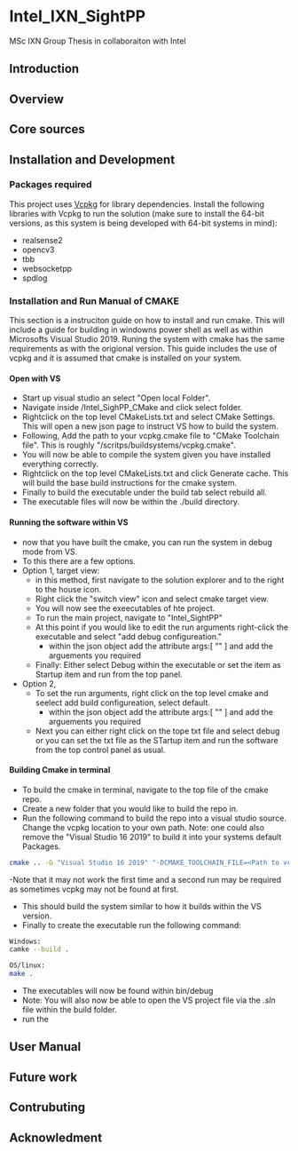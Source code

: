 # Intel_IXN_SightPP
MSc IXN Group Thesis in collaboraiton with Intel
## Introduction
## Overview
## Core sources

## Installation and Development
### Packages required
This project uses [Vcpkg](https://github.com/Microsoft/vcpkg) for library dependencies. Install the following libraries with Vcpkg to run the solution (make sure to install the 64-bit versions, as this system is being developed with 64-bit systems in mind):

* realsense2
* opencv3
* tbb
* websocketpp
* spdlog


### Installation and Run Manual of CMAKE
This section is a instruciton guide on how to install and run cmake. This will include a guide for building in windowns power shell as well as within Microsofts Visual Studio 2019. Runing the system with cmake has the same requirements as with the origional version. This guide includes the use of vcpkg and it is assumed that cmake is installed on your system.

#### Open with VS
- Start up visual studio an select "Open local Folder".
- Navigate inside /Intel_SighPP_CMake and click select folder.
- Rightclick on the top level CMakeLists.txt and select CMake Settings. This will open a new json page to instruct VS how to build the system.
- Following, Add the path to your vcpkg.cmake file to "CMake Toolchain file". This is roughly "<vcpkg path>/scritps/buildsystems/vcpkg.cmake".
- You will now be able to compile the system given you have installed everything correctly.
- Rightclick on the top level CMakeLists.txt and click Generate cache. This will build the base build instructions for the cmake system.
- Finally to build the executable under the build tab select rebuild all.
- The executable files will now be within the ./build directory.

#### Running the software within VS
- now that you have built the cmake, you can run the system in debug mode from VS.
- To this there are a few options.
- Option 1, target view:
  - in this method, first navigate to the solution explorer and to the right to the house icon.
  - Right click the "switch view" icon and select cmake target view.
  - You will now see the exeecutables of hte project.
  - To run the main project, navigate to "Intel_SightPP"
  - At this point if you would like to edit the run arguments right-click the executable and select "add debug configureation."
    - within the json object add the attribute args:[ \"\" ] and add the arguements you required
  - Finally: Either select Debug within the executable or set the item as Startup item and run from the top panel.
- Option 2,
  - To set the run arguments, right click on the top level cmake and seelect add build configureation, select default.
    - within the json object add the attribute args:[ \"\" ] and add the arguements you required
  -  Next you can either right click on the tope txt file and select debug or you can set the txt file as the STartup item and run the software from the top control panel as usual.

#### Building Cmake in terminal
- To build the cmake in terminal, navigate to the top file of the cmake repo.
- Create a new folder that you would like to build the repo in.
- Run the following command to build the repo into a visual studio source. Change the vcpkg location to your own path. Note: one could also remove the "Visual Studio 16 2019" to build it into your systems default Packages.
```bash
cmake .. -G "Visual Studio 16 2019" "-DCMAKE_TOOLCHAIN_FILE=<Path to vcpkg>/vcpkg/scripts/buildsystems/vcpkg.cmake"
```
-Note that it may not work the first time and a second run may be required as sometimes vcpkg may not be found at first.
- This should build the system similar to how it builds within the VS version.
- Finally to create the executable run the following command:
```bash
Windows:
camke --build .
```
```bash
OS/linux:
make .
```
- The executables will now be found within bin/debug
- Note: You will also now be able to open the VS project file via the *.sln* file within the build folder.
- run the
## User Manual
## Future work
## Contrubuting
## Acknowledment
